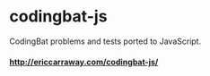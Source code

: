 # codingbat-js
CodingBat problems and tests ported to JavaScript.

#### http://ericcarraway.com/codingbat-js/
